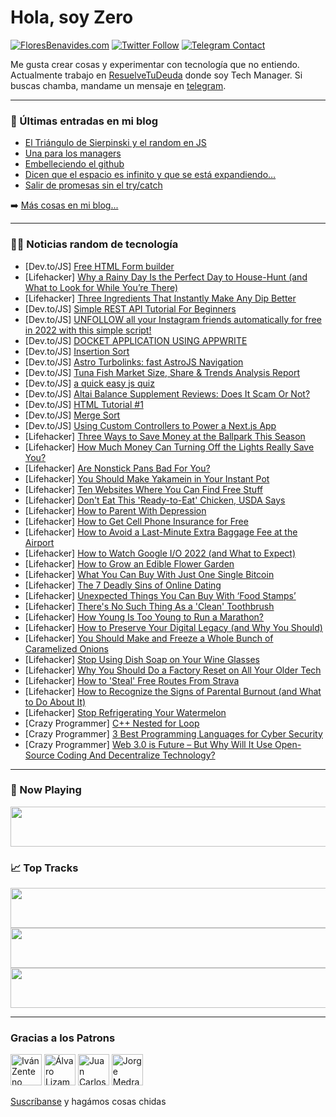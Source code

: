 # Hola, soy Zero

[![FloresBenavides.com](https://img.shields.io/website?down_message=oops&label=MiBlog&style=for-the-badge&up_message=online&url=https%3A%2F%2Ffloresbenavides.com)](https://floresbenavides.com) [![Twitter Follow](https://img.shields.io/twitter/follow/ZeroDragon?color=%231DA1F2&label=Follow&logo=twitter&logoColor=ffffff&style=for-the-badge)](https://twitter.com/zerodragon) [![Telegram Contact](https://img.shields.io/badge/escr%C3%ADbeme-ZeroDragon-%2326A5E4?style=for-the-badge&logo=telegram)](https://t.me/zerodragon)

Me gusta crear cosas y experimentar con tecnología que no entiendo.
Actualmente trabajo en [ResuelveTuDeuda](http://github.com/resuelve) donde soy Tech Manager.
Si buscas chamba, mandame un mensaje en [telegram](https://t.me/zerodragon).

---

### 📕 Últimas entradas en mi blog
<!-- BLOG-POST-LIST:START -->
- [El Triángulo de Sierpinski y el random en JS](https://floresbenavides.com/el-triangulo-de-sierpinski-y-el-random-en-js/)
- [Una para los managers](https://floresbenavides.com/una-para-los-managers/)
- [Embelleciendo el github](https://floresbenavides.com/embelleciendo-el-github/)
- [Dicen que el espacio es infinito y que se está expandiendo…](https://floresbenavides.com/dicen-que-el-espacio-es-infinito-y-que-se-esta-expandiendo/)
- [Salir de promesas sin el try/catch](https://floresbenavides.com/salir-de-promesas-sin-el-try-catch/)
<!-- BLOG-POST-LIST:END -->

➡️ [Más cosas en mi blog...](https://floresbenavides.com)

---

### 👨‍💻 Noticias random de tecnología
<!-- TECH-POSTS:START -->
- [Dev.to/JS] [Free HTML Form builder](https://dev.to/magarrent/free-html-form-builder-2e3b)
- [Lifehacker] [Why a Rainy Day Is the Perfect Day to House-Hunt &lpar;and What to Look for While You’re There&rpar;](https://lifehacker.com/why-a-rainy-day-is-the-perfect-day-to-house-hunt-and-w-1848905014)
- [Lifehacker] [Three Ingredients That Instantly Make Any Dip Better](https://lifehacker.com/three-ingredients-that-instantly-make-any-dip-better-1848907206)
- [Dev.to/JS] [Simple REST API Tutorial For Beginners](https://dev.to/hr21don/simple-rest-api-tutorial-for-beginners-3512)
- [Dev.to/JS] [UNFOLLOW all your Instagram friends automatically for free in 2022 with this simple script!](https://dev.to/prim4t/unfollow-all-your-instagram-friends-automatically-for-free-in-2022-with-this-simple-script-30e1)
- [Dev.to/JS] [DOCKET APPLICATION USING APPWRITE](https://dev.to/maturusupriya/docket-application-using-appwrite-27f9)
- [Dev.to/JS] [Insertion Sort](https://dev.to/henryong92/insertion-sort-2il9)
- [Dev.to/JS] [Astro Turbolinks: fast AstroJS Navigation](https://dev.to/askrodney/astro-turbolinks-fast-astrojs-navigation-5809)
- [Dev.to/JS] [Tuna Fish Market Size, Share &amp; Trends Analysis Report](https://dev.to/ashleyh51318037/tuna-fish-market-size-share-trends-analysis-report-3m0k)
- [Dev.to/JS] [a quick easy js quiz](https://dev.to/themmako/a-quick-easy-js-quiz-1g40)
- [Dev.to/JS] [Altai Balance Supplement Reviews: Does It Scam Or Not?](https://dev.to/altaibalanceweb/altai-balance-supplement-reviews-does-it-scam-or-not-5d8j)
- [Dev.to/JS] [HTML Tutorial #1](https://dev.to/goodboyks/html-tutorial-1-1f)
- [Dev.to/JS] [Merge Sort](https://dev.to/henryong92/merge-sort-5821)
- [Dev.to/JS] [Using Custom Controllers to Power a Next.js App](https://dev.to/strapi/using-custom-controllers-to-power-a-nextjs-app-2ebd)
- [Lifehacker] [Three Ways to Save Money at the Ballpark This Season](https://lifehacker.com/three-ways-to-save-money-at-the-ballpark-this-season-1848905508)
- [Lifehacker] [How Much Money Can Turning Off the Lights Really Save You?](https://lifehacker.com/how-much-money-can-turning-off-the-lights-really-save-y-1848906414)
- [Lifehacker] [Are Nonstick Pans Bad For You?](https://lifehacker.com/are-nonstick-pans-bad-for-you-1848907371)
- [Lifehacker] [You Should Make Yakamein in Your Instant Pot](https://lifehacker.com/you-should-make-yakamein-in-your-instant-pot-1848869641)
- [Lifehacker] [Ten Websites Where You Can Find Free Stuff](https://lifehacker.com/ten-websites-where-you-can-find-free-stuff-1848905689)
- [Lifehacker] [Don&#39;t Eat This &#39;Ready-to-Eat&#39; Chicken, USDA Says](https://lifehacker.com/dont-eat-this-ready-to-eat-chicken-usda-says-1848905229)
- [Lifehacker] [How to Parent With Depression](https://lifehacker.com/how-to-parent-with-depression-1848892904)
- [Lifehacker] [How to Get Cell Phone Insurance for Free](https://lifehacker.com/how-to-get-cell-phone-insurance-for-free-1848897040)
- [Lifehacker] [How to Avoid a Last-Minute Extra Baggage Fee at the Airport](https://lifehacker.com/how-to-avoid-a-last-minute-extra-baggage-fee-at-the-air-1848901536)
- [Lifehacker] [How to Watch Google I/O 2022 &lpar;and What to Expect&rpar;](https://lifehacker.com/how-to-watch-google-i-o-2022-and-what-to-expect-1848905197)
- [Lifehacker] [How to Grow an Edible Flower Garden](https://lifehacker.com/how-to-grow-an-edible-flower-garden-1848903798)
- [Lifehacker] [What You Can Buy With Just One Single Bitcoin](https://lifehacker.com/what-you-can-buy-with-just-one-single-bitcoin-1848903827)
- [Lifehacker] [The 7 Deadly Sins of Online Dating](https://lifehacker.com/the-7-deadly-sins-of-online-dating-1848902317)
- [Lifehacker] [Unexpected Things You Can Buy With ‘Food Stamps’](https://lifehacker.com/unexpected-things-you-can-buy-with-food-stamps-1848901836)
- [Lifehacker] [There&#39;s No Such Thing As a &#39;Clean&#39; Toothbrush](https://lifehacker.com/theres-no-such-thing-as-a-clean-toothbrush-1848901927)
- [Lifehacker] [How Young Is Too Young to Run a Marathon?](https://lifehacker.com/how-young-is-too-young-to-run-a-marathon-1848901266)
- [Lifehacker] [How to Preserve Your Digital Legacy &lpar;and Why You Should&rpar;](https://lifehacker.com/how-to-preserve-your-digital-legacy-and-why-you-should-1848900489)
- [Lifehacker] [You Should Make and Freeze a Whole Bunch of Caramelized Onions](https://lifehacker.com/you-should-make-and-freeze-a-whole-bunch-of-caramelized-1848901284)
- [Lifehacker] [Stop Using Dish Soap on Your Wine Glasses](https://lifehacker.com/stop-using-dish-soap-on-your-wine-glasses-1848901553)
- [Lifehacker] [Why You Should Do a Factory Reset on All Your Older Tech](https://lifehacker.com/why-you-should-do-a-factory-reset-on-all-your-older-tec-1848899346)
- [Lifehacker] [How to &#39;Steal&#39; Free Routes From Strava](https://lifehacker.com/how-to-steal-free-routes-from-strava-1848900774)
- [Lifehacker] [How to Recognize the Signs of Parental Burnout &lpar;and What to Do About It&rpar;](https://lifehacker.com/how-to-recognize-the-signs-of-parental-burnout-and-wha-1848900468)
- [Lifehacker] [Stop Refrigerating Your Watermelon](https://lifehacker.com/stop-refrigerating-your-watermelon-1848900347)
- [Crazy Programmer] [C++ Nested for Loop](https://www.thecrazyprogrammer.com/2022/05/c-nested-for-loop.html)
- [Crazy Programmer] [3 Best Programming Languages for Cyber Security](https://www.thecrazyprogrammer.com/2022/04/programming-languages-for-cyber-security.html)
- [Crazy Programmer] [Web 3.0 is Future – But Why Will It Use Open-Source Coding And Decentralize Technology?](https://www.thecrazyprogrammer.com/2022/04/web-3-0.html)<!-- TECH-POSTS:END -->

---

### 🎵 Now Playing
<a href="https://spotify-now-playing-dun.vercel.app/now-playing?open"><img src="https://spotify-now-playing-dun.vercel.app/now-playing" width="540" height="64"></a>

### 📈 Top Tracks
<a href="https://spotify-now-playing-dun.vercel.app/top-tracks?i=1&open"><img src="https://spotify-now-playing-dun.vercel.app/top-tracks?i=1" width="540" height="64"></a>
<a href="https://spotify-now-playing-dun.vercel.app/top-tracks?i=2&open"><img src="https://spotify-now-playing-dun.vercel.app/top-tracks?i=2" width="540" height="64"></a>
<a href="https://spotify-now-playing-dun.vercel.app/top-tracks?i=3&open"><img src="https://spotify-now-playing-dun.vercel.app/top-tracks?i=3" width="540" height="64"></a>

---

### Gracias a los Patrons
[<img src="https://avatars.githubusercontent.com/u/243380?v=4" alt="Iván Zenteno" width="50px">](https://github.com/k001) [<img src="https://avatars.githubusercontent.com/u/19955639?v=4" alt="Álvaro Lizama" width="50px">](https://github.com/alvarolizama) [<img src="https://avatars.githubusercontent.com/u/2718753?v=4" alt="Juan Carlos Ruiz" width="50px">](https://github.com/JuanCrg90) [<img src="https://avatars.githubusercontent.com/u/37025?v=4" alt="Jorge Medrano" width="50px">](https://github.com/h1pp1e) 

[Suscríbanse](https://www.patreon.com/zerodragon) y hagámos cosas chidas
